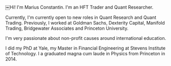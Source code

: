 ￼Hi! I'm Marius Constantin. I'm an HFT Trader and Quant Researcher.

Currently, I'm currently open to new roles in Quant Research and Quant Trading. Previously, I worked at Goldman Sachs, Dexterity Capital, Manifold Trading, Bridgewater Associates and Princeton University.  

I'm very passionate about non-profit causes around international education.

I did my PhD at Yale, my Master in Financial Engineering at Stevens Institute of Technology. I a graduated magna cum laude in Physics from Princeton in 2014.
